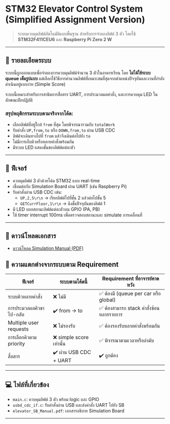 # STM32 Elevator Control System (Simplified Assignment Version)

> ระบบควบคุมลิฟต์อัตโนมัติแบบพื้นฐาน สำหรับการจำลองลิฟต์ 3 ตัว โดยใช้ **STM32F411CEU6** และ **Raspberry Pi Zero 2 W**

---

## 📌 รายละเอียดระบบ

ระบบนี้ถูกออกแบบเพื่อจำลองการควบคุมลิฟต์จำนวน 3 ตัวในอาคารเรียน โดย **ไม่ได้ใช้ระบบ queue เต็มรูปแบบ** แต่เลือกใช้วิธีการคำนวณลิฟต์ที่เหมาะสมที่สุดจากตำแหน่งปัจจุบันและงานที่กำลังดำเนินอยู่แบบง่าย (Simple Score)

ระบบนี้เหมาะสำหรับการสาธิตการสื่อสาร UART, การประมวลผลคำสั่ง, และการควบคุม LED ในลักษณะฝึกปฏิบัติ

### สรุปพฤติกรรมระบบตามจริงจากโค้ด:
- เลือกลิฟต์ที่อยู่ใกล้ `from` ที่สุด โดยพิจารณารวมกับ `totalWork`
- รับคำสั่ง `UP,from,to` หรือ `DOWN,from,to` ผ่าน USB CDC
- ลิฟต์จะเดินทางไปที่ `from` แล้วจึงเดินต่อไปยัง `to`
- ไม่มีการเก็บคิวหรือหลายคำสั่งพร้อมกัน
- มีระบบ LED แสดงชั้นของลิฟต์แต่ละตัว

---

## 🧠 ฟีเจอร์

- ควบคุมลิฟต์ 3 ตัวด้วยโค้ด STM32 แบบ real-time
- เชื่อมต่อกับ Simulation Board ผ่าน UART (เช่น Raspberry Pi)
- รับคำสั่งผ่าน USB CDC เช่น:
  - `UP,2,5\r\n` → เรียกลิฟต์ไปที่ชั้น 2 แล้วต่อไปชั้น 5
  - `GETCurrFloor,1\r\n` → ดึงชั้นปัจจุบันของลิฟต์ 1
- มี LED บอกสถานะลิฟต์แต่ละตัวบน GPIO (PA, PB)
- ใช้ timer interrupt 100ms เพื่อตรวจสอบสถานะและ simulate การเคลื่อนที่

---

## 📄 ดาวน์โหลดเอกสาร

- [ดาวน์โหลด Simulation Manual (PDF)](./Docs/elevator_SB_Manual_Documentation.pdf)

## 🔧 ความแตกต่างจากระบบตาม Requirement 

| ฟีเจอร์ | ระบบตามโค้ดนี้ | Requirement ที่อาจารย์คาดหวัง |
|---------|------------------|-----------------------------|
| ระบบคิวหลายคำสั่ง | ❌ ไม่มี | ✅ ต้องมี (queue per car หรือ global) |
| การประมวลผลคิวขาไป-กลับ | ✔️ from → to | ✅ ต้องสามารถ stack คำสั่งซ้อนหลายรายการ |
| Multiple user requests | ❌ ไม่รองรับ | ✅ ต้องรองรับหลายคำสั่งพร้อมกัน |
| การเลือกคิวตาม priority | ❌ simple score เท่านั้น | ✅ พิจารณาตามเวลาหรือลำดับ |
| สื่อสาร | ✔️ ผ่าน USB CDC + UART | ✔️ ถูกต้อง |

---

## 💻 ไฟล์ที่เกี่ยวข้อง

- `main.c`: ควบคุมลิฟต์ 3 ตัว พร้อม logic และ GPIO
- `usbd_cdc_if.c`: รับคำสั่งผ่าน USB และส่งคำสั่ง UART ไปยัง SB
- `elevator_SB_Manual.pdf`: เอกสารอธิบาย Simulation Board

---


